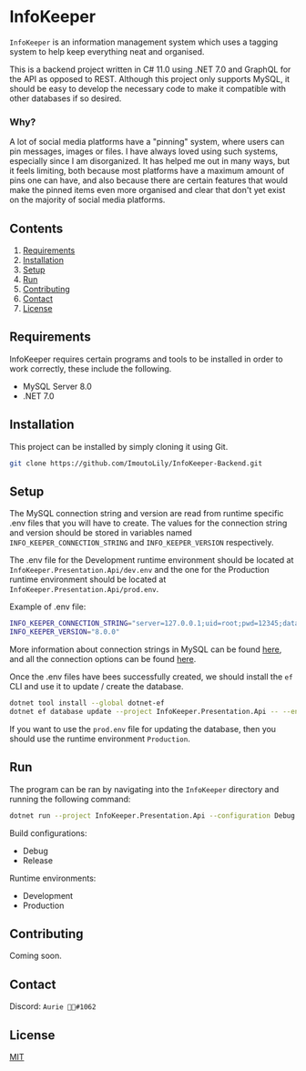 ﻿# InfoKeeper
`InfoKeeper` is an information management system which uses a tagging system to help keep everything neat and organised.

This is a backend project written in C# 11.0 using .NET 7.0 and GraphQL for the API as opposed to REST. Although this project only supports MySQL, it should be easy to develop the necessary code to make it compatible with other databases if so desired.

### Why?
A lot of social media platforms have a "pinning" system, where users can pin messages, images or files. I have always loved using such systems, especially since I am disorganized. It has helped me out in many ways, but it feels limiting, both because most platforms have a maximum amount of pins one can have, and also because there are certain features that would make the pinned items even more organised and clear that don't yet exist on the majority of social media platforms.

## Contents
1. [Requirements](#requirements)
2. [Installation](#installation)
3. [Setup](#setup)
4. [Run](#run)
5. [Contributing](#contributing)
6. [Contact](#contact)
7. [License](#license)

## Requirements
InfoKeeper requires certain programs and tools to be installed in order to work correctly, these include the following.

* MySQL Server 8.0
* .NET 7.0

## Installation
This project can be installed by simply cloning it using Git.

```bash
git clone https://github.com/ImoutoLily/InfoKeeper-Backend.git
```

## Setup
The MySQL connection string and version are read from runtime specific .env files that you will have to create. The values for the connection string and version should be stored in variables named `INFO_KEEPER_CONNECTION_STRING` and `INFO_KEEPER_VERSION` respectively.

The .env file for the Development runtime environment should be located at `InfoKeeper.Presentation.Api/dev.env` and the one for the Production runtime environment should be located at `InfoKeeper.Presentation.Api/prod.env`.

Example of .env file:

```bash
INFO_KEEPER_CONNECTION_STRING="server=127.0.0.1;uid=root;pwd=12345;database=test"
INFO_KEEPER_VERSION="8.0.0"
```

More information about connection strings in MySQL can be found [here](https://dev.mysql.com/doc/connector-net/en/connector-net-connections-string.html), and all the connection options can be found [here](https://dev.mysql.com/doc/connector-net/en/connector-net-8-0-connection-options.html).

Once the .env files have bees successfully created, we should install the `ef` CLI and use it to update / create the database.

```bash
dotnet tool install --global dotnet-ef
dotnet ef database update --project InfoKeeper.Presentation.Api -- --environment Development
```

If you want to use the `prod.env` file for updating the database, then you should use the runtime environment `Production`.

## Run
The program can be ran by navigating into the `InfoKeeper` directory and running the following command:

```bash
dotnet run --project InfoKeeper.Presentation.Api --configuration Debug --environment Development
```

Build configurations:

* Debug
* Release

Runtime environments:

* Development
* Production

## Contributing

Coming soon.

## Contact

Discord: `Aurie 🍼🦊#1062`

## License
[MIT](https://github.com/ImoutoLily/InfoKeeper-Backend/blob/master/LICENSE)